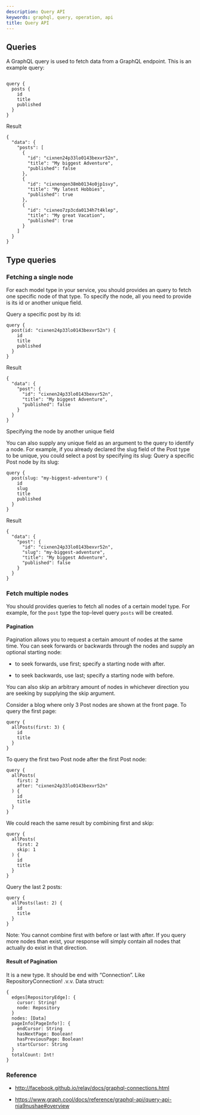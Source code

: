 ```yaml
---
description: Query API
keywords: graphql, query, operation, api
title: Query API
---
```


## Queries

A GraphQL query is used to fetch data from a GraphQL endpoint. This is an example query:

```

query {
  posts {
    id
    title
    published
  }
}

```

Result

```
{
  "data": {
    "posts": [
      {
        "id": "cixnen24p33lo0143bexvr52n",
        "title": "My biggest Adventure",
        "published": false
      },
      {
        "id": "cixnenqen38mb0134o0jp1svy",
        "title": "My latest Hobbies",
        "published": true
      },
      {
        "id": "cixneo7zp3cda0134h7t4klep",
        "title": "My great Vacation",
        "published": true
      }
    ]
  }
}
```

## Type queries

### Fetching a single node

For each model type in your service, you should provides an query to fetch one specific node of that type. To specify the node, all you need to provide is its id or another unique field.

Query a specific post by its id:

```
query {
  post(id: "cixnen24p33lo0143bexvr52n") {
    id
    title
    published
  }
}
```

Result

```
{
  "data": {
    "post": {
      "id": "cixnen24p33lo0143bexvr52n",
      "title": "My biggest Adventure",
      "published": false
    }
  }
}
```

Specifying the node by another unique field

You can also supply any unique field as an argument to the query to identify a node. For example, if you already declared the slug field of the Post type to be unique, you could select a post by specifying its slug:
Query a specific Post node by its slug:

```
query {
  post(slug: "my-biggest-adventure") {
    id
    slug
    title
    published
  }
}
```

Result

```
{
  "data": {
    "post": {
      "id": "cixnen24p33lo0143bexvr52n",
      "slug": "my-biggest-adventure",
      "title": "My biggest Adventure",
      "published": false
    }
  }
}
```

### Fetch multiple nodes

You should provides queries to fetch all nodes of a certain model type. For example, for the `post` type the top-level query `posts` will be created.

#### Pagination

Pagination allows you to request a certain amount of nodes at the same time. You can seek forwards or backwards through the nodes and supply an optional starting node:

- to seek forwards, use first; specify a starting node with after.

- to seek backwards, use last; specify a starting node with before.

You can also skip an arbitrary amount of nodes in whichever direction you are seeking by supplying the skip argument.

Consider a blog where only 3 Post nodes are shown at the front page. To query the first page:

```
query {
  allPosts(first: 3) {
    id
    title
  }
}
```

To query the first two Post node after the first Post node:

```
query {
  allPosts(
    first: 2
    after: "cixnen24p33lo0143bexvr52n"
  ) {
    id
    title
  }
}
```

We could reach the same result by combining first and skip:

```
query {
  allPosts(
    first: 2
    skip: 1
  ) {
    id
    title
  }
}
```

Query the last 2 posts:

```
query {
  allPosts(last: 2) {
    id
    title
  }
}
```

Note: You cannot combine first with before or last with after. If you query more nodes than exist, your response will simply contain all nodes that actually do exist in that direction.

#### Result of Pagination

It is a new type. It should be end with “Connection”. Like RepositoryConnection! .v.v. Data struct:

```
{
  edges[RepositoryEdge]: {
    cursor: String!
    node: Repository
  }
  nodes: [Data]
  pageInfo[PageInfo!]: {
    endCursor: String
    hasNextPage: Boolean!
    hasPreviousPage: Boolean!
    startCursor: String
  }
  totalCount: Int!
}
```

### Reference

- http://facebook.github.io/relay/docs/graphql-connections.html

- https://www.graph.cool/docs/reference/graphql-api/query-api-nia9nushae#overview
